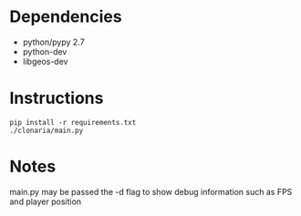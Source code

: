 Dependencies
============
* python/pypy 2.7
* python-dev
* libgeos-dev

Instructions
============
    pip install -r requirements.txt
    ./clonaria/main.py

Notes
=====
main.py may be passed the -d flag to show debug information such as FPS and player position
